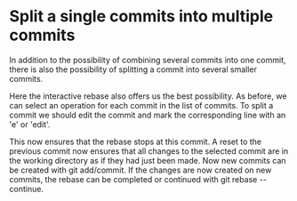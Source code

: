 # Split a single commits into multiple commits

In addition to the possibility of combining several commits into one commit, there is also the possibility of splitting a commit into several smaller commits.

Here the interactive rebase also offers us the best possibility. As before, we can select an operation for each commit in the list of commits. To split a commit we should edit the commit and mark the corresponding line with an 'e' or 'edit'.

This now ensures that the rebase stops at this commit. A reset to the previous commit now ensures that all changes to the selected commit are in the working directory as if they had just been made. Now new commits can be created with git add/commit. If the changes are now created on new commits, the rebase can be completed or continued with git rebase --continue.
